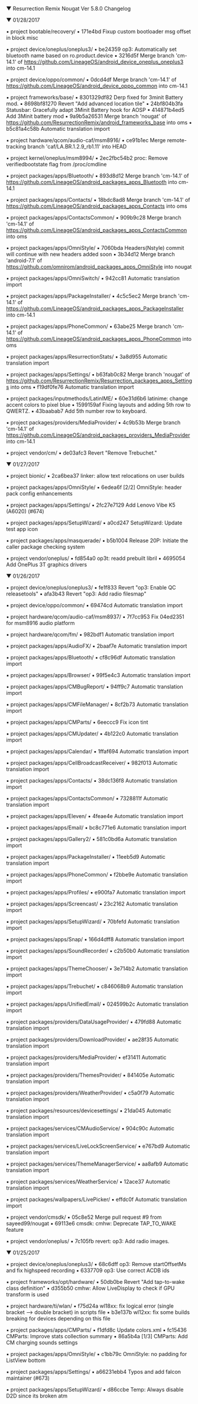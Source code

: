 
 ▼ Resurrection Remix Nougat Ver 5.8.0 Changelog


 ▼ 01/28/2017


 ▪ project bootable/recovery/
 ▪ 171e4bd Fixup custom bootloader msg offset in block misc

 ▪ project device/oneplus/oneplus3/
 ▪ be24359 op3: Automatically set bluetooth name based on ro.product.device
 ▪ 3216d5f Merge branch 'cm-14.1' of https://github.com/LineageOS/android_device_oneplus_oneplus3 into cm-14.1

 ▪ project device/oppo/common/
 ▪ 0dcd4df Merge branch 'cm-14.1' of https://github.com/LineageOS/android_device_oppo_common into cm-14.1

 ▪ project frameworks/base/
 ▪ 8301329df82 Derp fixed for 3minit Battery mod.
 ▪ 8698bf81270 Revert "Add advanced location tile"
 ▪ 24bf804b3fa Statusbar: Gracefully adapt 3Minit Battery hook for AOSP
 ▪ 414871b4ed5 Add 3Minit battery mod
 ▪ 9a9b5a26531 Merge branch 'nougat' of https://github.com/ResurrectionRemix/android_frameworks_base into oms
 ▪ b5c81a4c58b Automatic translation import

 ▪ project hardware/qcom/audio-caf/msm8916/
 ▪ ce91b1ec Merge remote-tracking branch 'caf/LA.BR.1.2.9_rb1.11' into HEAD

 ▪ project kernel/oneplus/msm8994/
 ▪ 2ec2fbc54b2 proc: Remove verifiedbootstate flag from /proc/cmdline

 ▪ project packages/apps/Bluetooth/
 ▪ 893d8d12 Merge branch 'cm-14.1' of https://github.com/LineageOS/android_packages_apps_Bluetooth into cm-14.1

 ▪ project packages/apps/Contacts/
 ▪ 18bdc8ad8 Merge branch 'cm-14.1' of https://github.com/LineageOS/android_packages_apps_Contacts into oms

 ▪ project packages/apps/ContactsCommon/
 ▪ 909b9c28 Merge branch 'cm-14.1' of https://github.com/LineageOS/android_packages_apps_ContactsCommon into oms

 ▪ project packages/apps/OmniStyle/
 ▪ 7060bda Headers(Nstyle) commit will continue with new headers added soon
 ▪ 3b34d12 Merge branch 'android-7.1' of https://github.com/omnirom/android_packages_apps_OmniStyle into nougat

 ▪ project packages/apps/OmniSwitch/
 ▪ 942cc81 Automatic translation import

 ▪ project packages/apps/PackageInstaller/
 ▪ 4c5c5ec2 Merge branch 'cm-14.1' of https://github.com/LineageOS/android_packages_apps_PackageInstaller into cm-14.1

 ▪ project packages/apps/PhoneCommon/
 ▪ 63abe25 Merge branch 'cm-14.1' of https://github.com/LineageOS/android_packages_apps_PhoneCommon into oms

 ▪ project packages/apps/ResurrectionStats/
 ▪ 3a8d955 Automatic translation import

 ▪ project packages/apps/Settings/
 ▪ b63fab0c82 Merge branch 'nougat' of https://github.com/ResurrectionRemix/Resurrection_packages_apps_Settings into oms
 ▪ f19df0fe76 Automatic translation import

 ▪ project packages/inputmethods/LatinIME/
 ▪ 60e31d6b6 latinime: change accent colors to pixel blue
 ▪ 1599159af Fixing layouts and adding 5th row to QWERTZ.
 ▪ 43baabab7 Add 5th number row to keyboard.

 ▪ project packages/providers/MediaProvider/
 ▪ 4c9b53b Merge branch 'cm-14.1' of https://github.com/LineageOS/android_packages_providers_MediaProvider into cm-14.1

 ▪ project vendor/cm/
 ▪ de03afc3 Revert "Remove Trebuchet."

 ▼ 01/27/2017


 ▪ project bionic/
 ▪ 2ca6bea37 linker: allow text relocations on user builds

 ▪ project packages/apps/OmniStyle/
 ▪ 6edea6f [2/2] OmniStyle: header pack config enhancements

 ▪ project packages/apps/Settings/
 ▪ 2fc27e7129 Add Lenovo Vibe K5 (A6020) (#674)

 ▪ project packages/apps/SetupWizard/
 ▪ a0cd247 SetupWizard: Update test app icon

 ▪ project packages/apps/masquerade/
 ▪ b5b1004 Release 20P: Initiate the caller package checking system

 ▪ project vendor/oneplus/
 ▪ fd854a0 op3t: readd prebuilt libril
 ▪ 4695054 Add OnePlus 3T graphics drivers

 ▼ 01/26/2017


 ▪ project device/oneplus/oneplus3/
 ▪ fe1f833 Revert "op3: Enable QC releasetools"
 ▪ afa3b43 Revert "op3: Add radio filesmap"

 ▪ project device/oppo/common/
 ▪ 69474cd Automatic translation import

 ▪ project hardware/qcom/audio-caf/msm8937/
 ▪ 7f7cc953 Fix 04ed2351 for msm8916 audio platform

 ▪ project hardware/qcom/fm/
 ▪ 982bdf1 Automatic translation import

 ▪ project packages/apps/AudioFX/
 ▪ 2baaf7e Automatic translation import

 ▪ project packages/apps/Bluetooth/
 ▪ cf8c96df Automatic translation import

 ▪ project packages/apps/Browser/
 ▪ 99f5e4c3 Automatic translation import

 ▪ project packages/apps/CMBugReport/
 ▪ 94ff9c7 Automatic translation import

 ▪ project packages/apps/CMFileManager/
 ▪ 8cf2b73 Automatic translation import

 ▪ project packages/apps/CMParts/
 ▪ 6eeccc9 Fix icon tint

 ▪ project packages/apps/CMUpdater/
 ▪ 4b122c0 Automatic translation import

 ▪ project packages/apps/Calendar/
 ▪ 1ffaf694 Automatic translation import

 ▪ project packages/apps/CellBroadcastReceiver/
 ▪ 982f013 Automatic translation import

 ▪ project packages/apps/Contacts/
 ▪ 38dc136f8 Automatic translation import

 ▪ project packages/apps/ContactsCommon/
 ▪ 7328811f Automatic translation import

 ▪ project packages/apps/Eleven/
 ▪ 4feae4e Automatic translation import

 ▪ project packages/apps/Email/
 ▪ bc8c771e6 Automatic translation import

 ▪ project packages/apps/Gallery2/
 ▪ 581c0bd6a Automatic translation import

 ▪ project packages/apps/PackageInstaller/
 ▪ 11eeb5d9 Automatic translation import

 ▪ project packages/apps/PhoneCommon/
 ▪ f2bbe9e Automatic translation import

 ▪ project packages/apps/Profiles/
 ▪ e900fa7 Automatic translation import

 ▪ project packages/apps/Screencast/
 ▪ 23c2162 Automatic translation import

 ▪ project packages/apps/SetupWizard/
 ▪ 70bfefd Automatic translation import

 ▪ project packages/apps/Snap/
 ▪ 166d4dff8 Automatic translation import

 ▪ project packages/apps/SoundRecorder/
 ▪ c2b50b0 Automatic translation import

 ▪ project packages/apps/ThemeChooser/
 ▪ 3e714b2 Automatic translation import

 ▪ project packages/apps/Trebuchet/
 ▪ c846068b9 Automatic translation import

 ▪ project packages/apps/UnifiedEmail/
 ▪ 024599b2c Automatic translation import

 ▪ project packages/providers/DataUsageProvider/
 ▪ 479fd88 Automatic translation import

 ▪ project packages/providers/DownloadProvider/
 ▪ ae28f35 Automatic translation import

 ▪ project packages/providers/MediaProvider/
 ▪ ef31411 Automatic translation import

 ▪ project packages/providers/ThemesProvider/
 ▪ 841405e Automatic translation import

 ▪ project packages/providers/WeatherProvider/
 ▪ c5a0f79 Automatic translation import

 ▪ project packages/resources/devicesettings/
 ▪ 21da045 Automatic translation import

 ▪ project packages/services/CMAudioService/
 ▪ 904c90c Automatic translation import

 ▪ project packages/services/LiveLockScreenService/
 ▪ e767bd9 Automatic translation import

 ▪ project packages/services/ThemeManagerService/
 ▪ aa8afb9 Automatic translation import

 ▪ project packages/services/WeatherService/
 ▪ 12ace37 Automatic translation import

 ▪ project packages/wallpapers/LivePicker/
 ▪ effdc0f Automatic translation import

 ▪ project vendor/cmsdk/
 ▪ 05c8e52 Merge pull request #9 from sayeed99/nougat
 ▪ 69113e6 cmsdk: cmhw: Deprecate TAP_TO_WAKE feature

 ▪ project vendor/oneplus/
 ▪ 7c105fb revert: op3: Add radio images.

 ▼ 01/25/2017


 ▪ project device/oneplus/oneplus3/
 ▪ 68c6dff op3: Remove startOffsetMs and fix highspeed recording
 ▪ 6337709 op3: Use correct ACDB ids

 ▪ project frameworks/opt/hardware/
 ▪ 50db0be Revert "Add tap-to-wake class definition"
 ▪ d355b50 cmhw: Allow LiveDisplay to check if GPU transform is used

 ▪ project hardware/ti/wlan/
 ▪ f75d24a wl18xx: fix logical error (single bracket --> double bracket) in scripts file
 ▪ b3e137b wl12xx: fix some builds breaking for devices depending on this file

 ▪ project packages/apps/CMParts/
 ▪ f1dfd8c Update colors.xml
 ▪ fc15436 CMParts: Improve stats collection summary
 ▪ 86a5b4a [1/3] CMParts: Add CM charging sounds settings

 ▪ project packages/apps/OmniStyle/
 ▪ c1bb79c OmniStyle: no padding for ListView bottom

 ▪ project packages/apps/Settings/
 ▪ a66231ebb4 Typos and add falcon maintainer (#673)

 ▪ project packages/apps/SetupWizard/
 ▪ d86ccbe Temp: Always disable D2D since its broken atm

